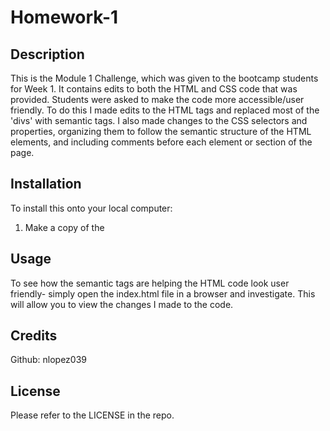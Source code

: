 # Homework-1

## Description

This is the Module 1 Challenge, which was given to the bootcamp students for Week 1. It contains edits to both the HTML and CSS code that was provided. Students were asked to make the code more accessible/user friendly. To do this I made edits to the HTML tags and replaced most of the 'divs' with semantic tags. 
I also made changes to the CSS selectors and properties, organizing them to follow the semantic structure of the HTML elements, and including comments before each element or section of the page.

## Installation

To install this onto your local computer: 
1. Make a copy of the 

## Usage

To see how the semantic tags are helping the HTML code look user friendly- simply open the index.html file in a browser and investigate. This will allow you to view the changes I made to the code. 

## Credits

Github: nlopez039

## License

Please refer to the LICENSE in the repo.
